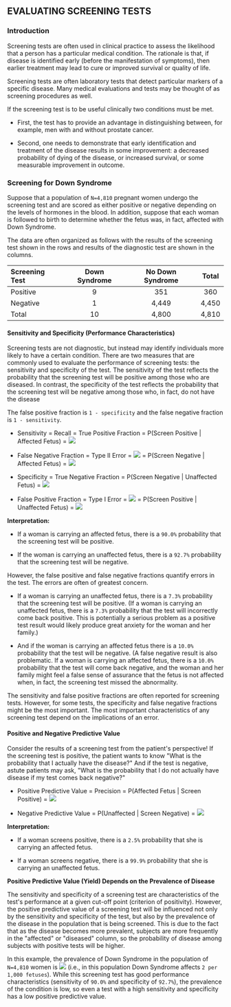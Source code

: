 ## EVALUATING SCREENING TESTS

### Introduction

Screening tests are often used in clinical practice to assess the likelihood that a person has a particular medical condition. The rationale is that, if disease is identified early (before the manifestation of symptoms), then earlier treatment may lead to cure or improved survival or quality of life.

Screening tests are often laboratory tests that detect particular markers of a specific disease. Many medical evaluations and tests may be thought of as screening procedures as well.

If the screening test is to be useful clinically two conditions must be met.

* First, the test has to provide an advantage in distinguishing between, for example, men with and without prostate cancer. 

* Second, one needs to demonstrate that early identification and treatment of the disease results in some improvement: a decreased probability of dying of the disease, or increased survival, or some measurable improvement in outcome.


### Screening for Down Syndrome

Suppose that a population of `N=4,810` pregnant women undergo the screening test and are scored as either positive or negative depending on the levels of hormones in the blood. In addition, suppose that each woman is followed to birth to determine whether the fetus was, in fact, affected with Down Syndrome.

The data are often organized as follows with the results of the screening test shown in the rows and results of the diagnostic test are shown in the columns.

| Screening Test | Down Syndrome | No Down Syndrome | Total |
|:--|:--:|:--:|:--:|
| Positive | 9 | 351 | 360 |
| Negative | 1 | 4,449 | 4,450 |
| Total | 10 | 4,800 |4,810 |


#### Sensitivity and Specificity (Performance Characteristics)

Screening tests are not diagnostic, but instead may identify individuals more likely to have a certain condition. There are two measures that are commonly used to evaluate the performance of screening tests: the sensitivity and specificity of the test. The sensitivity of the test reflects the probability that the screening test will be positive among those who are diseased. In contrast, the specificity of the test reflects the probability that the screening test will be negative among those who, in fact, do not have the disease

The false positive fraction is `1 - specificity` and the false negative fraction is `1 - sensitivity`.

* Sensitivity = Recall = True Positive Fraction = P(Screen Positive | Affected Fetus) = <img src="https://render.githubusercontent.com/render/math?math=\frac{9}{10} = 0.900">

* False Negative Fraction = Type II Error = <img src="https://render.githubusercontent.com/render/math?math=\beta"> = P(Screen Negative | Affected Fetus) = <img src="https://render.githubusercontent.com/render/math?math=\frac{1}{10} = 0.100">

* Specificity = True Negative Fraction = P(Screen Negative | Unaffected Fetus) = <img src="https://render.githubusercontent.com/render/math?math=\frac{4,449}{4,800} = 0.927">

* False Positive Fraction = Type I Error = <img src="https://render.githubusercontent.com/render/math?math=\alpha"> = P(Screen Positive | Unaffected Fetus) = <img src="https://render.githubusercontent.com/render/math?math=\frac{351}{4,800} = 0.073">

**Interpretation:**

* If a woman is carrying an affected fetus, there is a `90.0%` probability that the screening test will be positive.

* If the woman is carrying an unaffected fetus, there is a `92.7%` probability that the screening test will be negative.

However, the false positive and false negative fractions quantify errors in the test. The errors are often of greatest concern.

* If a woman is carrying an unaffected fetus, there is a `7.3%` probability that the screening test will be positive. (If a woman is carrying an unaffected fetus, there is a `7.3%` probability that the test will incorrectly come back positive. This is potentially a serious problem as a positive test result would likely produce great anxiety for the woman and her family.)

* And if the woman is carrying an affected fetus there is a `10.0%` probability that the test will be negative. (A false negative result is also problematic. If a woman is carrying an affected fetus, there is a `10.0%` probability that the test will come back negative, and the woman and her family might feel a false sense of assurance that the fetus is not affected when, in fact, the screening test missed the abnormality.

The sensitivity and false positive fractions are often reported for screening tests. However, for some tests, the specificity and false negative fractions might be the most important. The most important characteristics of any screening test depend on the implications of an error.

#### Positive and Negative Predictive Value

Consider the results of a screening test from the patient's perspective! If the screening test is positive, the patient wants to know "What is the probability that I actually have the disease?" And if the test is negative, astute patients may ask, "What is the probability that I do not actually have disease if my test comes back negative?"

* Positive Predictive Value = Precision = P(Affected Fetus | Screen Positive) = <img src="https://render.githubusercontent.com/render/math?math=\frac{9}{360} = 0.025">

* Negative Predictive Value = P(Unaffected | Screen Negative) = <img src="https://render.githubusercontent.com/render/math?math=\frac{4,449}{4,450} = 0.999">

**Interpretation:**

* If a woman screens positive, there is a `2.5%` probability that she is carrying an affected fetus.

* If a woman screens negative, there is a `99.9%` probability that she is carrying an unaffected fetus.

**Positive Predictive Value (Yield) Depends on the Prevalence of Disease**

The sensitivity and specificity of a screening test are characteristics of the test's performance at a given cut-off point (criterion of positivity). However, the positive predictive value of a screening test will be influenced not only by the sensitivity and specificity of the test, but also by the prevalence of the disease in the population that is being screened. This is due to the fact that as the disease becomes more prevalent, subjects are more frequently in the "affected" or "diseased" column, so the probability of disease among subjects with positive tests will be higher.

In this example, the prevalence of Down Syndrome in the population of `N=4,810` women is <img src="https://render.githubusercontent.com/render/math?math=\frac{10}{4,810} = 0.002"> (i.e., in this population Down Syndrome affects `2 per 1,000 fetuses`). While this screening test has good performance characteristics (sensitivity of `90.0%` and specificity of `92.7%`), the prevalence of the condition is low, so even a test with a high sensitivity and specificity has a low positive predictive value.
